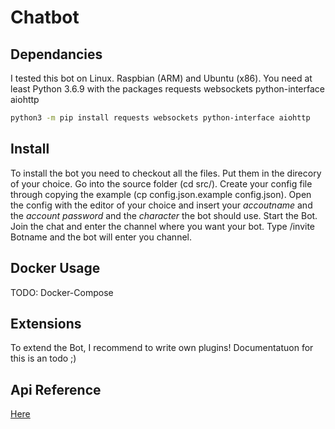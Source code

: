 # Chatbot

## Dependancies
I tested this bot on Linux. Raspbian (ARM) and Ubuntu (x86).
You need at least Python 3.6.9 with the packages requests websockets python-interface aiohttp

```bash
python3 -m pip install requests websockets python-interface aiohttp
```

## Install
To install the bot you need to checkout all the files. Put them in the direcory of your choice.
Go into the source folder (cd src/).
Create your config file through copying the example (cp config.json.example config.json).
Open the config with the editor of your choice and insert your _accoutname_ and the _account password_ and the _character_ the bot should use.
Start the Bot.
Join the chat and enter the channel where you want your bot.
Type /invite Botname and the bot will enter you channel.


## Docker Usage
TODO: Docker-Compose

## Extensions
To extend the Bot, I recommend to write own plugins!
Documentatuon for this is an todo ;)


## Api Reference
[Here](https://toys.in.newtsin.space/api-docs/#f-list-api)
